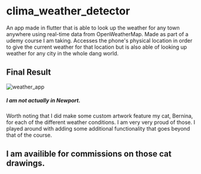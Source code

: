 # clima_weather_detector

An app made in flutter that is able to look up the weather for any town anywhere using real-time data from OpenWeatherMap. Made as part of a udemy course I am taking. Accesses the phone's physical location in order to give the current weather for that location but is also able of looking up weather for any city in the whole dang world. 

## Final Result
![weather_app](https://user-images.githubusercontent.com/79337953/131199209-caed8a8a-a93b-4dc7-a420-b71e299bde61.gif)

##### I am not actually in Newport. 

Worth noting that I did make some custom artwork feature my cat, Bernina, for each of the different weather conditions. I am very very proud of those. I played around with adding some additional functionality that goes beyond that of the course. 


## I am availible for commissions on those cat drawings. 
